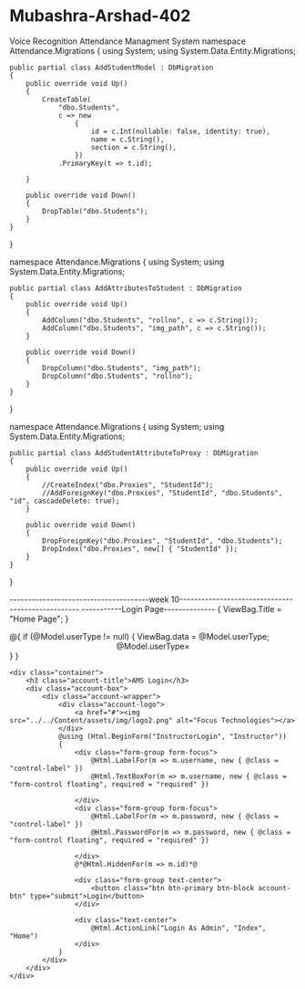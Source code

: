 # Mubashra-Arshad-402
Voice Recognition Attendance Managment System
namespace Attendance.Migrations
{
    using System;
    using System.Data.Entity.Migrations;
    
    public partial class AddStudentModel : DbMigration
    {
        public override void Up()
        {
            CreateTable(
                "dbo.Students",
                c => new
                    {
                        id = c.Int(nullable: false, identity: true),
                        name = c.String(),
                        section = c.String(),
                    })
                .PrimaryKey(t => t.id);
            
        }
        
        public override void Down()
        {
            DropTable("dbo.Students");
        }
    }
}


namespace Attendance.Migrations
{
    using System;
    using System.Data.Entity.Migrations;
    
    public partial class AddAttributesToStudent : DbMigration
    {
        public override void Up()
        {
            AddColumn("dbo.Students", "rollno", c => c.String());
            AddColumn("dbo.Students", "img_path", c => c.String());
        }
        
        public override void Down()
        {
            DropColumn("dbo.Students", "img_path");
            DropColumn("dbo.Students", "rollno");
        }
    }
}


namespace Attendance.Migrations
{
    using System;
    using System.Data.Entity.Migrations;
    
    public partial class AddStudentAttributeToProxy : DbMigration
    {
        public override void Up()
        {
            //CreateIndex("dbo.Proxies", "StudentId");
            //AddForeignKey("dbo.Proxies", "StudentId", "dbo.Students", "id", cascadeDelete: true);
        }
        
        public override void Down()
        {
            DropForeignKey("dbo.Proxies", "StudentId", "dbo.Students");
            DropIndex("dbo.Proxies", new[] { "StudentId" });
        }
    }
}

--------------------------------------week 10--------------------------------------------------
-----------Login Page--------------
{
    ViewBag.Title = "Home Page";
}

<div class="account-page">
    @{
        if (@Model.userType != null)
        {
            ViewBag.data = @Model.userType;
            <center class="alert alert-info">@Model.userType<a class='close' data-dismiss='alert'>&times;</a></center>
        }
    }

    <div class="container">
        <h3 class="account-title">AMS Login</h3>
        <div class="account-box">
            <div class="account-wrapper">
                <div class="account-logo">
                    <a href="#"><img src="../../Content/assets/img/logo2.png" alt="Focus Technologies"></a>
                </div>
                @using (Html.BeginForm("InstructorLogin", "Instructor"))
                {
                    <div class="form-group form-focus">
                        @Html.LabelFor(m => m.username, new { @class = "control-label" })
                        @Html.TextBoxFor(m => m.username, new { @class = "form-control floating", required = "required" })

                    </div>
                    <div class="form-group form-focus">
                        @Html.LabelFor(m => m.password, new { @class = "control-label" })
                        @Html.PasswordFor(m => m.password, new { @class = "form-control floating", required = "required" })

                    </div>
                    @*@Html.HiddenFor(m => m.id)*@

                    <div class="form-group text-center">
                        <button class="btn btn-primary btn-block account-btn" type="submit">Login</button>
                    </div>

                    <div class="text-center">
                        @Html.ActionLink("Login As Admin", "Index", "Home")
                    </div>
                }
            </div>
        </div>
    </div>
</div>

